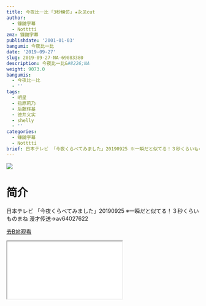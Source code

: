 ```yaml
---
title: 今夜比一比 ｢3秒模仿｣ ★永见cut
author:
  - 镰鼬字幕
  - Notttti
zmz: 镰鼬字幕
publishdate: '2001-01-03'
bangumi: 今夜比一比
date: '2019-09-27'
slug: 2019-09-27-NA-69083380
description: 今夜比一比&#8226;NA
weight: 9073.0
bangumis:
  - 今夜比一比
  - ''
tags:
  - 明星
  - 指原莉乃
  - 后藤辉基
  - 德井义实
  - shelly
  - ''
categories:
  - 镰鼬字幕
  - Notttti
brief: 日本テレビ 「今夜くらべてみました」20190925 ※一瞬だと似てる！３秒くらいものまね 漫才传送→av64027622
---
```

![](https://raw.githubusercontent.com/tcgriffith/owaraisite/master/static/tmpimg/b9f36ce6128fd4ad70411b89c12ed6565e96849e.jpg.480.jpg)
# 简介  
日本テレビ
「今夜くらべてみました」20190925
※一瞬だと似てる！３秒くらいものまね
漫才传送→av64027622  

[去B站观看](https://www.bilibili.com/video/av69083380/)
<div class ="resp-container"><iframe class="testiframe" src="//player.bilibili.com/player.html?aid=69083380"", scrolling="no", allowfullscreen="true" > </iframe></div> 

